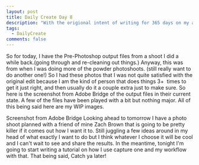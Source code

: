 ```yaml
---
layout: post
title: Daily Create Day 8
description: "With the origional intent of writing for 365 days on my art making pracitce, here is the 9 day attempt."
tags:
  - DailyCreate
comments: false
---
```


So for today, I have the Pre-Photoshop output files from a shoot I did a while back.(going through and re-cleaning out things.) Anyway, this was from when I was doing more of the powder photoshoots. (still really want to do another one!) So I had these photos that I was not quite satisfied with the original edit because I am the kind of person that does things 3+  times to get it just right, and then usually do it a couple extra just to make sure. So here is the screenshot from Adobe Bridge of the output files in their current state. A few of the files have been played with a bit but nothing major. All of this being said here are my WIP images. 

Screenshot from Adobe Bridge
Looking ahead to tomorrow I have a photo shoot planned with a friend of mine Zach Brown that is going to be pretty killer if it comes out how I want it to. Still juggling a few ideas around in my head of what exactly I want to do but I think whatever I choose it will be cool and I can't wait to see and share the results. In the meantime, tonight I'm going to start writing a tutorial on how I use capture one and my workflow with that. That being said, Catch ya later!  
